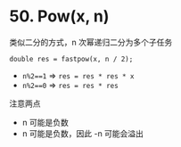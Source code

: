 # 50. Pow(x, n)

类似二分的方式，n 次幂递归二分为多个子任务

`double res = fastpow(x, n / 2);`

-   `n%2==1` => `res = res * res * x`
-   `n%2==0` => `res = res * res`

注意两点

-   n 可能是负数
-   n 可能是负数，因此 -n 可能会溢出
